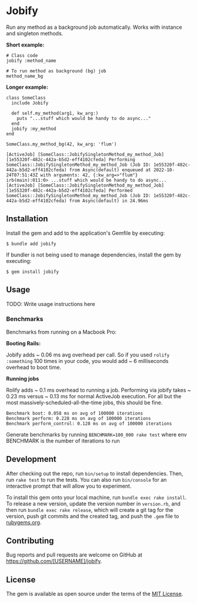 # Jobify

Run any method as a background job automatically. Works with instance and singleton methods.

**Short example:**
```
# Class code
jobify :method_name

# To run method as background (bg) job
method_name_bg
```

**Longer example:**
```
class SomeClass
  include Jobify
  
  def self.my_method(arg1, kw_arg:) 
    puts "...stuff which would be handy to do async..."
  end
  jobify :my_method
end

SomeClass.my_method_bg(42, kw_arg: 'flum')

[ActiveJob] [SomeClass::JobifySingletonMethod_my_method_Job] [1e55320f-482c-442a-b5d2-eff4102cfeda] Performing SomeClass::JobifySingletonMethod_my_method_Job (Job ID: 1e55320f-482c-442a-b5d2-eff4102cfeda) from Async(default) enqueued at 2022-10-24T07:51:43Z with arguments: 42, {:kw_arg=>"flum"}
irb(main):011:0> ...stuff which would be handy to do async...
[ActiveJob] [SomeClass::JobifySingletonMethod_my_method_Job] [1e55320f-482c-442a-b5d2-eff4102cfeda] Performed SomeClass::JobifySingletonMethod_my_method_Job (Job ID: 1e55320f-482c-442a-b5d2-eff4102cfeda) from Async(default) in 24.96ms
```

## Installation

Install the gem and add to the application's Gemfile by executing:

    $ bundle add jobify

If bundler is not being used to manage dependencies, install the gem by executing:

    $ gem install jobify

## Usage

TODO: Write usage instructions here

### Benchmarks
Benchmarks from running on a Macbook Pro:

**Booting Rails:**

Jobify adds ~ 0.06 ms avg overhead per call. So if you used `rolify :something` 100 times in your code, you would add ~ 6 milliseconds overhead to boot time.

**Running jobs**

Rolify adds ~ 0.1 ms overhead to running a job. Performing via jobify takes ~ 0.23 ms versus ~ 0.13 ms for normal ActiveJob execution.
For all but the most massively-scheduled-all-the-time jobs, this should be fine.

```
Benchmark boot: 0.058 ms on avg of 100000 iterations
Benchmark perform: 0.228 ms on avg of 100000 iterations
Benchmark perform_control: 0.128 ms on avg of 100000 iterations
```

Generate benchmarks by running `BENCHMARK=100_000 rake test` where env BENCHMARK is the number of iterations to run

## Development

After checking out the repo, run `bin/setup` to install dependencies. Then, run `rake test` to run the tests. You can also run `bin/console` for an interactive prompt that will allow you to experiment.

To install this gem onto your local machine, run `bundle exec rake install`. To release a new version, update the version number in `version.rb`, and then run `bundle exec rake release`, which will create a git tag for the version, push git commits and the created tag, and push the `.gem` file to [rubygems.org](https://rubygems.org).

## Contributing

Bug reports and pull requests are welcome on GitHub at https://github.com/[USERNAME]/jobify.

## License

The gem is available as open source under the terms of the [MIT License](https://opensource.org/licenses/MIT).
